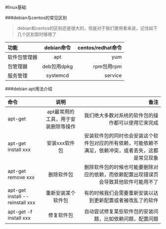 #linux基础

###debian与centos的常见区别
>debian和centos的区别还是很大的，但是对于我们使用者来说，记住如下几个区别暂时够用了

|功能|debian命令|centos/redhat命令|
| :--- | :----: | ----: |
|软件包管理器|apt|yum
|包管理器|deb包用dpkg|rpm包用rpm
|服务管理|systemcd|service

###debian apt用法介绍

|命令|说明|备注|
| :--- | :----: | ----: |
|apt-get|apt最常用的工具，用于安装删除等操作|我们绝大多数对系统的软件包的操作都可以使用它来完成
|apt-get install xxx|安装xxx软件包|安装软件包的同时也会安装这个软件包对应的所有依赖，可能依赖不满足，依赖冲突，或者丢失，这都是常见现象
|apt-get remove xxx|删除软件包|删除软件包的时候也可能要删除对应的依赖，而依赖配置出现错误页会导致其他软件可能用不了
|apt-get install --reinstall xxx|重新安装某个软件包|有的时候我们会需要重新安装以达到更新配置或者被改乱了的软件
|apt-get -f install xxx|修复软件包|自动尝试修复某些软件包的安装问题，比如依赖问题，配置问题
